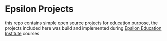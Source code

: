 # Epsilon Projects

this repo contains simple open source projects for education purpose, the projects included here was build and implemented during [Epsilon Education Institute](https://epsiloneg.com/) courses
